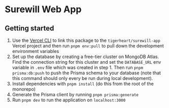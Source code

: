 # Surewill Web App

## Getting started

1. Use the [Vercel CLI](https://vercel.com/docs/cli) to link this package to the `tigerheart/surewill-app` Vercel project and then run `pnpm env:pull` to pull down the development environment variables
2. Set up the database by creating a free-tier cluster on MongoDB Atlas. Find the connection string for this cluster and set the `DATABASE_URL` env variable in `.env` file which was created in step 1. Then run `pnpm prisma:db:push` to push the Prisma schema to your database (note that this command should only every be run during local development).
3. Install dependencies with `pnpm install` (do this from the root of the monorepo)
4. Generate the Prisma client by running `pnpm prisma:generate`
5. Run `pnpm dev` to run the application on `localhost:3000`

